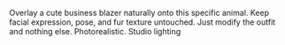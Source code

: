 Overlay a cute business blazer naturally onto this specific animal. Keep facial expression, pose, and fur texture untouched. Just modify the outfit and nothing else. Photorealistic. Studio lighting
